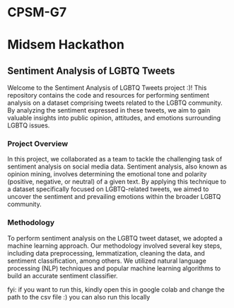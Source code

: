 # CPSM-G7
# Midsem Hackathon
## **Sentiment Analysis of LGBTQ Tweets**
Welcome to the Sentiment Analysis of LGBTQ Tweets project :)! This repository contains the code and resources for performing sentiment analysis on a dataset comprising tweets related to the LGBTQ community. By analyzing the sentiment expressed in these tweets, we aim to gain valuable insights into public opinion, attitudes, and emotions surrounding LGBTQ issues.
### Project Overview
In this project, we collaborated as a team to tackle the challenging task of sentiment analysis on social media data. Sentiment analysis, also known as opinion mining, involves determining the emotional tone and polarity (positive, negative, or neutral) of a given text. By applying this technique to a dataset specifically focused on LGBTQ-related tweets, we aimed to uncover the sentiment and prevailing emotions within the broader LGBTQ community.
### Methodology
To perform sentiment analysis on the LGBTQ tweet dataset, we adopted a machine learning approach. Our methodology involved several key steps, including data preprocessing, lemmatization, cleaning the data, and sentiment classification, among others. We utilized natural language processing (NLP) techniques and popular machine learning algorithms to build an accurate sentiment classifier.

  fyi: if you want to run this, kindly open this in google colab and change the path to the csv file :)
  you can also run this locally
